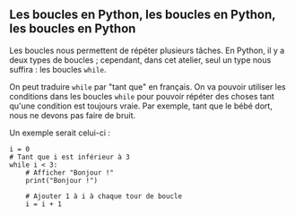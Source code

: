 ## Les boucles en Python, les boucles en Python, les boucles en Python

Les boucles nous permettent de répéter plusieurs tâches. En Python,
il y a deux types de boucles ; cependant, dans cet atelier, seul un type
nous suffira : les boucles `while`.

On peut traduire `while` par "tant que" en français. On va pouvoir utiliser
les conditions dans les boucles `while` pour pouvoir répéter des choses
tant qu'une condition est toujours vraie. Par exemple, tant que le bébé dort,
nous ne devons pas faire de bruit.

Un exemple serait celui-ci :

```codepython
i = 0
# Tant que i est inférieur à 3
while i < 3:
    # Afficher "Bonjour !"
    print("Bonjour !")

    # Ajouter 1 à i à chaque tour de boucle
    i = i + 1
```